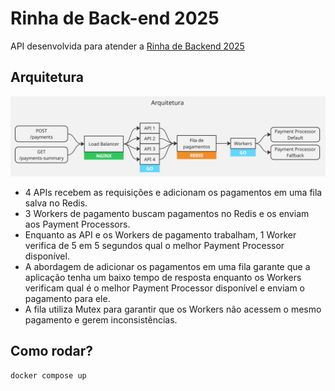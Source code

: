# Rinha de Back-end 2025

API desenvolvida para atender a [Rinha de Backend 2025](https://github.com/zanfranceschi/rinha-de-backend-2025)

## Arquitetura

![Arquitetura](arquitetura.jpg)

- 4 APIs recebem as requisições e adicionam os pagamentos em uma fila salva no Redis.
- 3 Workers de pagamento buscam pagamentos no Redis e os enviam aos Payment Processors.
- Enquanto as API e os Workers de pagamento trabalham, 1 Worker verifica de 5 em 5 segundos qual o melhor Payment Processor disponível.
- A abordagem de adicionar os pagamentos em uma fila garante que a aplicação tenha um baixo tempo de resposta enquanto os Workers verificam qual é o melhor Payment Processor disponível e enviam o pagamento para ele.
- A fila utiliza Mutex para garantir que os Workers não acessem o mesmo pagamento e gerem inconsistências.

## Como rodar?

```sh
docker compose up
```